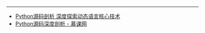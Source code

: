 

---
- [Python源码剖析 深度探索动态语言核心技术](.)
- [Python源码深度剖析 - 慕课网](https://www.imooc.com/read/76/article/1858)